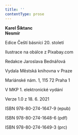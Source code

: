 ```yaml
---
title: ''
contentType: prose
---
```


**Karel Šiktanc  
Nesmír**

Edice Čeští básníci 20. století

Ilustrace na obálce z Pixabay.com

Redakce Jaroslava Bednářová

Vydala Městská knihovna v Praze

Mariánské nám. 1, 115 72 Praha 1

V MKP 1. elektronické vydání

Verze 1.0 z 18. 6. 2021

ISBN 978-80-274-1647-9 (epub)

ISBN 978-80-274-1648-6 (pdf)

ISBN 978-80-274-1649-3 (prc)
